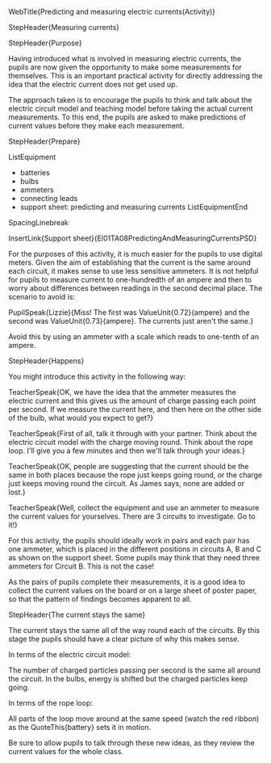 WebTitle{Predicting and measuring electric currents(Activity)}

StepHeader{Measuring currents}

StepHeader{Purpose}

Having introduced what is involved in measuring electric currents, the pupils are now given the opportunity to make some measurements for themselves. This is an important practical activity for directly addressing the idea that the electric current does not get used up.

The approach taken is to encourage the pupils to think and talk about the electric circuit model and teaching model before taking the actual current measurements. To this end, the pupils are asked to make predictions of current values before they make each measurement.

StepHeader{Prepare}

ListEquipment
- batteries
- bulbs
- ammeters
- connecting leads
- support sheet: predicting and measuring currents
ListEquipmentEnd

SpacingLinebreak

InsertLink{Support sheet}{El01TA08PredictingAndMeasuringCurrentsPSD}

For the purposes of this activity, it is much easier for the pupils to use digital meters. Given the aim of establishing that the current is the same around each circuit, it makes sense to use less sensitive ammeters. It is not helpful for pupils to measure current to one-hundredth of an ampere and then to worry about differences between readings in the second decimal place. The scenario to avoid is:

PupilSpeak{Lizzie}{Miss! The first was ValueUnit{0.72}{ampere} and the second was ValueUnit{0.73}{ampere}. The currents just aren't the same.}

Avoid this by using an ammeter with a scale which reads to one-tenth of an ampere.

StepHeader{Happens}

You might introduce this activity in the following way:

TeacherSpeak{OK, we have the idea that the ammeter measures the electric current and this gives us the amount of charge passing each point per second. If we measure the current here, and then here on the other side of the bulb, what would you expect to get?}

TeacherSpeak{First of all, talk it through with your partner. Think about the electric circuit model with the charge moving round. Think about the rope loop. I'll give you a few minutes and then we'll talk through your ideas.}

TeacherSpeak{OK, people are suggesting that the current should be the same in both places because the rope just keeps going round, or the charge just keeps moving round the circuit. As James says, none are added or lost.}

TeacherSpeak{Well, collect the equipment and use an ammeter to measure the current values for yourselves. There are 3 circuits to investigate. Go to it!}

For this activity, the pupils should ideally work in pairs and each pair has one ammeter, which is placed in the different positions in circuits A, B and C as shown on the support sheet. Some pupils may think that they need three ammeters for Circuit B. This is not the case!

As the pairs of pupils complete their measurements, it is a good idea to collect the current values on the board or on a large sheet of poster paper, so that the pattern of findings becomes apparent to all.

StepHeader{The current stays the same}

The current stays the same all of the way round each of the circuits. By this stage the pupils should have a clear picture of why this makes sense.

In terms of the electric circuit model:

The number of charged particles passing per second is the same all around the circuit. In the bulbs, energy is shifted but the charged particles keep going.

In terms of the rope loop:

All parts of the loop move around at the same speed (watch the red ribbon) as the QuoteThis{battery} sets it in motion.

Be sure to allow pupils to talk through these new ideas, as they review the current values for the whole class.

